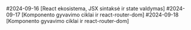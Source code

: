 #2024-09-16 [React ekosistema, JSX sintaksė ir state valdymas]
#2024-09-17 [Komponento gyvavimo ciklai ir react-router-dom]
#2024-09-18 [Komponento gyvavimo ciklai ir react-router-dom]
